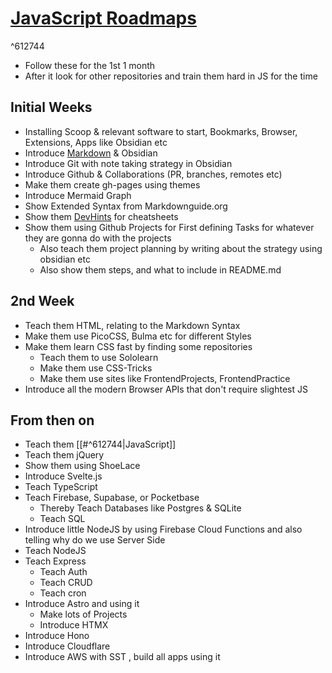 # [JavaScript Roadmaps](https://dev.to/tmsangdev/top-10-github-repositoriess-for-javascript-developers-42oa)

^612744

- Follow these for the 1st 1 month
- After it look for other repositories and train them hard in JS for the time

## Initial Weeks
- Installing Scoop & relevant software to start, Bookmarks, Browser, Extensions, Apps like Obsidian etc
- Introduce [Markdown](https://markdownguide.org) & Obsidian
- Introduce Git with note taking strategy in Obsidian
- Introduce Github & Collaborations (PR, branches, remotes etc)
- Make them create gh-pages using themes 
- Introduce Mermaid Graph
- Show Extended Syntax from Markdownguide.org 
- Show them [DevHints](https://devhinds.io) for cheatsheets
- Show them using Github Projects for First defining Tasks for whatever they are gonna do with the projects 
	- Also teach them project planning by writing about the strategy using obsidian etc
	- Also show them steps, and what to include in README.md


## 2nd Week 

- Teach them HTML, relating to the Markdown Syntax 
- Make them use PicoCSS, Bulma etc for different Styles
- Make them learn CSS fast by finding some repositories 
	- Teach them to use Sololearn
	- Make them use CSS-Tricks
	- Make them use sites like FrontendProjects, FrontendPractice
- Introduce all the modern Browser APIs that don't require slightest JS

## From then on

- Teach them [[#^612744|JavaScript]]
- Teach them jQuery
- Show them using ShoeLace 
- Introduce Svelte.js
- Teach TypeScript
- Teach Firebase, Supabase, or Pocketbase
	- Thereby Teach Databases like Postgres & SQLite
	- Teach SQL
- Introduce little NodeJS by using Firebase Cloud Functions and also telling why do we use Server Side 
- Teach NodeJS
- Teach Express
	- Teach Auth
	- Teach CRUD
	- Teach cron
- Introduce Astro and using it
	- Make lots of Projects 
	- Introduce HTMX
- Introduce Hono
- Introduce Cloudflare
- Introduce AWS with SST , build all apps using it
